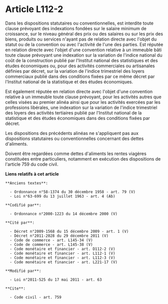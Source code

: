 # Article L112-2

Dans les dispositions statutaires ou conventionnelles, est interdite toute clause prévoyant des indexations fondées sur le
salaire minimum de croissance, sur le niveau général des prix ou des salaires ou sur les prix des biens, produits ou services
n'ayant pas de relation directe avec l'objet du statut ou de la convention ou avec l'activité de l'une des parties. Est
réputée en relation directe avec l'objet d'une convention relative à un immeuble bâti toute clause prévoyant une indexation
sur la variation de l'indice national du coût de la construction publié par l'Institut national des statistiques et des
études économiques ou, pour des activités commerciales ou artisanales définies par décret, sur la variation de l'indice
trimestriel des loyers commerciaux publié dans des conditions fixées par ce même décret par l'Institut national de la
statistique et des études économiques.

Est  également réputée en relation directe avec l'objet d'une convention  relative à un immeuble toute clause prévoyant, pour
les activités autres  que celles visées au premier alinéa ainsi que pour les activités  exercées par les professions
libérales, une indexation sur la variation  de l'indice trimestriel des loyers des activités tertiaires publié par
l'Institut national de la statistique et des études économiques dans des  conditions fixées par décret.  

Les dispositions des précédents alinéas ne s'appliquent pas aux dispositions statutaires ou conventionnelles concernant des
dettes d'aliments. 

Doivent être regardées comme dettes d'aliments les rentes viagères constituées entre particuliers, notamment en exécution des
dispositions de l'article 759 du code civil.

**Liens relatifs à cet article**

	**Anciens textes**:

	  - Ordonnance n°58-1374 du 30 décembre 1958 - art. 79 (V)
	  - Loi n°63-699 du 13 juillet 1963 - art. 4 (Ab)

	**Codifié par**:

	  - Ordonnance n°2000-1223 du 14 décembre 2000 (V)

	**Cité par**:

	  - Décret n°2009-1568 du 15 décembre 2009 - art. 1 (V)
	  - Décret n°2011-2028 du 29 décembre 2011 (V)
	  - Code de commerce - art. L145-34 (V)
	  - Code de commerce - art. L145-38 (V)
	  - Code monétaire et financier - art. D112-2 (V)
	  - Code monétaire et financier - art. L112-1 (V)
	  - Code monétaire et financier - art. L112-3 (V)
	  - Code monétaire et financier - art. L221-17 (V)

	**Modifié par**:

	  - Loi n°2011-525 du 17 mai 2011 - art. 63

	**Cite**:

	  - Code civil - art. 759
